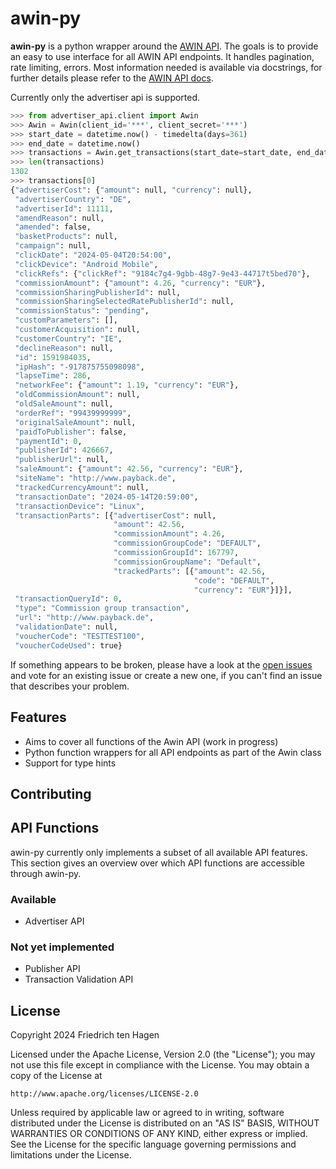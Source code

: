 # awin-py

**awin-py** is a python wrapper around the [AWIN API](https://wiki.awin.com/index.php/API).
The goals is to provide an easy to use interface for all AWIN API endpoints.
It handles pagination, rate limiting, errors. Most information needed is available via docstrings, for further details please refer to the [AWIN API docs](https://wiki.awin.com/index.php/API).

Currently only the advertiser api is supported.

```python
>>> from advertiser_api.client import Awin
>>> Awin = Awin(client_id='***', client_secret='***')
>>> start_date = datetime.now() - timedelta(days=361)
>>> end_date = datetime.now()
>>> transactions = Awin.get_transactions(start_date=start_date, end_date=end_date)
>>> len(transactions)
1302
>>> transactions[0]
{"advertiserCost": {"amount": null, "currency": null},
 "advertiserCountry": "DE",
 "advertiserId": 11111,
 "amendReason": null,
 "amended": false,
 "basketProducts": null,
 "campaign": null,
 "clickDate": "2024-05-04T20:54:00",
 "clickDevice": "Android Mobile",
 "clickRefs": {"clickRef": "9184c7g4-9gbb-48g7-9e43-44717t5bed70"},
 "commissionAmount": {"amount": 4.26, "currency": "EUR"},
 "commissionSharingPublisherId": null,
 "commissionSharingSelectedRatePublisherId": null,
 "commissionStatus": "pending",
 "customParameters": [],
 "customerAcquisition": null,
 "customerCountry": "IE",
 "declineReason": null,
 "id": 1591984035,
 "ipHash": "-917875755098098",
 "lapseTime": 286,
 "networkFee": {"amount": 1.19, "currency": "EUR"},
 "oldCommissionAmount": null,
 "oldSaleAmount": null,
 "orderRef": "99439999999",
 "originalSaleAmount": null,
 "paidToPublisher": false,
 "paymentId": 0,
 "publisherId": 426667,
 "publisherUrl": null,
 "saleAmount": {"amount": 42.56, "currency": "EUR"},
 "siteName": "http://www.payback.de",
 "trackedCurrencyAmount": null,
 "transactionDate": "2024-05-14T20:59:00",
 "transactionDevice": "Linux",
 "transactionParts": [{"advertiserCost": null,
                       "amount": 42.56,
                       "commissionAmount": 4.26,
                       "commissionGroupCode": "DEFAULT",
                       "commissionGroupId": 167797,
                       "commissionGroupName": "Default",
                       "trackedParts": [{"amount": 42.56,
                                         "code": "DEFAULT",
                                         "currency": "EUR"}]}],
 "transactionQueryId": 0,
 "type": "Commission group transaction",
 "url": "http://www.payback.de",
 "validationDate": null,
 "voucherCode": "TESTTEST100",
 "voucherCodeUsed": true}
```

If something appears to be broken, please have a look at the [open issues](https://github.com/FriedrichtenHagen/awin-py/issues) and vote for an existing issue or create a new one, if you can't find an issue that describes your problem.

## Features

* Aims to cover all functions of the Awin API (work in progress)
* Python function wrappers for all API endpoints as part of the Awin class
* Support for type hints

## Contributing

## API Functions

awin-py currently only implements a subset of all available API features. This section gives an overview over which API functions are accessible through awin-py.

### Available

- Advertiser API

### Not yet implemented

- Publisher API
- Transaction Validation API


## License
Copyright 2024 Friedrich ten Hagen

Licensed under the Apache License, Version 2.0 (the "License");
you may not use this file except in compliance with the License.
You may obtain a copy of the License at

    http://www.apache.org/licenses/LICENSE-2.0

Unless required by applicable law or agreed to in writing, software
distributed under the License is distributed on an "AS IS" BASIS,
WITHOUT WARRANTIES OR CONDITIONS OF ANY KIND, either express or implied.
See the License for the specific language governing permissions and
limitations under the License.


